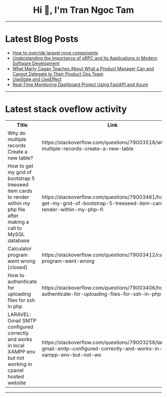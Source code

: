 <h1 align="center">Hi 👋, I'm Tran Ngoc Tam</h1>

---

# Latest Blog Posts 
<!-- BLOG-POST-LIST:START -->
- [How to override laravel nova components](https://dev.to/devjm/how-to-override-laravel-nova-components-4mnf)
- [Understanding the Importance of gRPC and Its Applications in Modern Software Development](https://dev.to/narmidm/understanding-the-importance-of-grpc-and-its-applications-in-modern-software-development-2dfh)
- [What Marty Cagan Teaches About What a Product Manager Can and Cannot Delegate to Their Product Ops Team](https://dev.to/edensoftlabs/what-marty-cagan-teaches-about-what-a-product-manager-can-and-cannot-delegate-to-their-product-ops-team-4kjj)
- [UseState and UseEffect](https://dev.to/mrcaption49/use-state-and-useeffect-cne)
- [Real-Time Monitoring Dashboard Project Using FastAPI and Azure](https://dev.to/praisephs/real-time-monitoring-dashboard-project-using-fastapi-and-azure-l3o)
<!-- BLOG-POST-LIST:END -->

---

# Latest stack oveflow activity
<table>
  <tr><th>Title</th><th>Link</th></tr>
  <!-- STACKOVERFLOW:START --><tr><td>Why do multiple records Create a new table?</td><td>https://stackoverflow.com/questions/79003518/why-do-multiple-records-create-a-new-table</td></tr><tr><td>How to get my grid of bootstrap 5 treeseed item cards to render within my php file after making a call to MySQL database</td><td>https://stackoverflow.com/questions/79003461/how-to-get-my-grid-of-bootstrap-5-treeseed-item-cards-to-render-within-my-php-fi</td></tr><tr><td>Calculator program went wrong [closed]</td><td>https://stackoverflow.com/questions/79003412/calculator-program-went-wrong</td></tr><tr><td>How to authenticate for uploading files for ssh in php</td><td>https://stackoverflow.com/questions/79003406/how-to-authenticate-for-uploading-files-for-ssh-in-php</td></tr><tr><td>LARAVEL: Gmail SMTP configured correctly and works in local XAMPP env but not working in cpanel hosted website</td><td>https://stackoverflow.com/questions/79003258/laravel-gmail-smtp-configured-correctly-and-works-in-local-xampp-env-but-not-wo</td></tr><!-- STACKOVERFLOW:END -->
</table>

---


